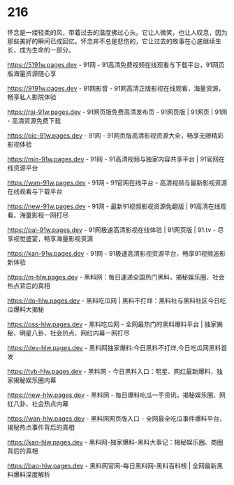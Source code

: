 # 216
怀念是一缕轻柔的风，带着过去的温度拂过心头。它让人微笑，也让人叹息，因为那些美好的瞬间已成回忆。怀念并不总是悲伤的，它让过去的故事在心底继续生长，成为生命的一部分。

https://5191w.pages.dev - 91网 - 91高清免费视频在线观看与下载平台，91网页版海量资源随心享

https://9191w.pages.dev - 91网影音 - 91网高清正版影视在线观看，海量资源，畅享私人影院体验

https://rai-91w.pages.dev - 91网页版免费高清发布页 - 91网页版 | 91网页 | 91网 - 高清资源免费下载

https://pic-91w.pages.dev - 91网 - 91网页版高清影视资源大全，畅享无限精彩影视体验

https://min-91w.pages.dev - 91网 - 91高清视频与独家内容共享平台 | 91官网在线资源平台

https://wan-91w.pages.dev - 91网 - 91官网在线平台 - 高清视频与最新影视资源在线观看与下载平台

https://new-91w.pages.dev - 91网 - 最新91视频影视资源免翻版 | 91高清在线观看，海量影视一网打尽

https://pai-91w.pages.dev - 91网极速高清影视在线体验 | 91网页版 | 91.tv - 尽享视觉盛宴，畅享海量影视资源

https://kan-91w.pages.dev - 91网 - 91极速高清影视资源平台，畅享91视频追影新体验

https://m-hlw.pages.dev - 黑料网：每日速递全国热门黑料，揭秘娱乐圈、社会热点背后的真相

https://do-hlw.pages.dev - 黑料吃瓜网 | 黑料不打烊：黑料社与黑料社区今日吃瓜爆料大揭秘

https://oss-hlw.pages.dev - 黑料吃瓜网 - 全网最热门的黑料爆料平台 | 独家揭秘、明星八卦、社会热点、网红内幕一网打尽

https://dev-hlw.pages.dev - 黑料网独家爆料:今日黑料不打烊,今日吃瓜网黑料首发

https://tvb-hlw.pages.dev - 黑料网 - 今日黑料入口：明星、网红最新爆料，独家揭秘娱乐圈内幕

https://new-hlw.pages.dev - 黑料网 - 每日爆料吃瓜一手资讯，揭秘娱乐圈、网红八卦、社会热点内幕

https://wan-hlw.pages.dev - 黑料网网页版入口 - 全网最全吃瓜事件爆料平台，揭秘热点事件背后的真相

https://kan-hlw.pages.dev - 黑料网-独家爆料-黑料大事记：揭秘娱乐圈、商圈背后的真相

https://bao-hlw.pages.dev - 黑料网官网-每日黑料网-黑料百科榜 | 全网最新黑料爆料深度解析

